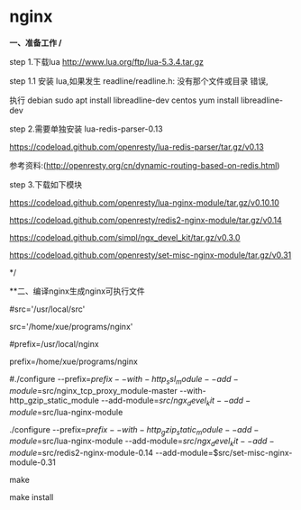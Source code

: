 # nginx

**一、准备工作
/**

step 1.下载lua
http://www.lua.org/ftp/lua-5.3.4.tar.gz

step 1.1 安装 lua,如果发生 readline/readline.h: 没有那个文件或目录 错误,

执行  debian sudo apt install libreadline-dev
      centos yum install libreadline-dev


step 2.需要单独安装 lua-redis-parser-0.13

https://codeload.github.com/openresty/lua-redis-parser/tar.gz/v0.13


参考资料:(http://openresty.org/cn/dynamic-routing-based-on-redis.html)

step 3.下载如下模块

https://codeload.github.com/openresty/lua-nginx-module/tar.gz/v0.10.10

https://codeload.github.com/openresty/redis2-nginx-module/tar.gz/v0.14

https://codeload.github.com/simpl/ngx_devel_kit/tar.gz/v0.3.0

https://codeload.github.com/openresty/set-misc-nginx-module/tar.gz/v0.31

*/

**二、编译nginx生成nginx可执行文件

#src='/usr/local/src'

src='/home/xue/programs/nginx'

#prefix=/usr/local/nginx

prefix=/home/xue/programs/nginx

#./configure --prefix=$prefix  --with-http_ssl_module --add-module=$src/nginx_tcp_proxy_module-master --with-http_gzip_static_module --add-module=$src/ngx_devel_kit  --add-module=$src/lua-nginx-module

./configure --prefix=$prefix --with-http_gzip_static_module --add-module=$src/lua-nginx-module --add-module=$src/ngx_devel_kit --add-module=$src/redis2-nginx-module-0.14 --add-module=$src/set-misc-nginx-module-0.31                              


make

make install


